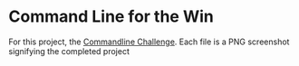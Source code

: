# Command Line for the Win

For this project, the [Commandline Challenge](https://cmdchallenge.com/).
Each file is a PNG screenshot signifying the completed project

